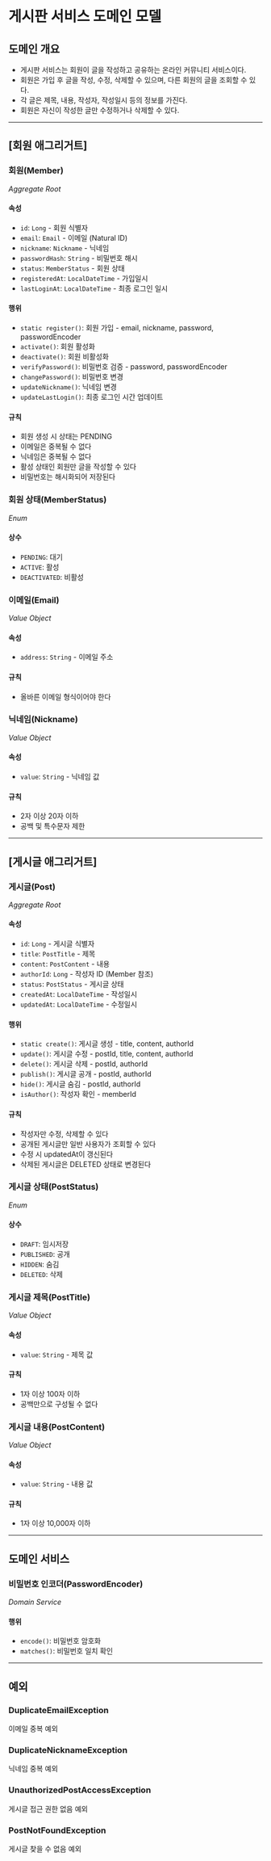 # 게시판 서비스 도메인 모델

## 도메인 개요
- 게시판 서비스는 회원이 글을 작성하고 공유하는 온라인 커뮤니티 서비스이다.
- 회원은 가입 후 글을 작성, 수정, 삭제할 수 있으며, 다른 회원의 글을 조회할 수 있다.
- 각 글은 제목, 내용, 작성자, 작성일시 등의 정보를 가진다.
- 회원은 자신이 작성한 글만 수정하거나 삭제할 수 있다.

---

## [회원 애그리거트]

### 회원(Member)
_Aggregate Root_

#### 속성
- `id`: `Long` - 회원 식별자
- `email`: `Email` - 이메일 (Natural ID)
- `nickname`: `Nickname` - 닉네임
- `passwordHash`: `String` - 비밀번호 해시
- `status`: `MemberStatus` - 회원 상태
- `registeredAt`: `LocalDateTime` - 가입일시
- `lastLoginAt`: `LocalDateTime` - 최종 로그인 일시

#### 행위
- `static register()`: 회원 가입 - email, nickname, password, passwordEncoder
- `activate()`: 회원 활성화
- `deactivate()`: 회원 비활성화
- `verifyPassword()`: 비밀번호 검증 - password, passwordEncoder
- `changePassword()`: 비밀번호 변경
- `updateNickname()`: 닉네임 변경
- `updateLastLogin()`: 최종 로그인 시간 업데이트

#### 규칙
- 회원 생성 시 상태는 PENDING
- 이메일은 중복될 수 없다
- 닉네임은 중복될 수 없다
- 활성 상태인 회원만 글을 작성할 수 있다
- 비밀번호는 해시화되어 저장된다

### 회원 상태(MemberStatus)
_Enum_

#### 상수
- `PENDING`: 대기
- `ACTIVE`: 활성
- `DEACTIVATED`: 비활성

### 이메일(Email)
_Value Object_

#### 속성
- `address`: `String` - 이메일 주소

#### 규칙
- 올바른 이메일 형식이어야 한다

### 닉네임(Nickname)
_Value Object_

#### 속성
- `value`: `String` - 닉네임 값

#### 규칙
- 2자 이상 20자 이하
- 공백 및 특수문자 제한

---

## [게시글 애그리거트]

### 게시글(Post)
_Aggregate Root_

#### 속성
- `id`: `Long` - 게시글 식별자
- `title`: `PostTitle` - 제목
- `content`: `PostContent` - 내용
- `authorId`: `Long` - 작성자 ID (Member 참조)
- `status`: `PostStatus` - 게시글 상태
- `createdAt`: `LocalDateTime` - 작성일시
- `updatedAt`: `LocalDateTime` - 수정일시

#### 행위
- `static create()`: 게시글 생성 - title, content, authorId
- `update()`: 게시글 수정 - postId, title, content, authorId
- `delete()`: 게시글 삭제 - postId, authorId
- `publish()`: 게시글 공개 - postId, authorId
- `hide()`: 게시글 숨김 - postId, authorId
- `isAuthor()`: 작성자 확인 - memberId

#### 규칙
- 작성자만 수정, 삭제할 수 있다
- 공개된 게시글만 일반 사용자가 조회할 수 있다
- 수정 시 updatedAt이 갱신된다
- 삭제된 게시글은 DELETED 상태로 변경된다

### 게시글 상태(PostStatus)
_Enum_

#### 상수
- `DRAFT`: 임시저장
- `PUBLISHED`: 공개
- `HIDDEN`: 숨김
- `DELETED`: 삭제

### 게시글 제목(PostTitle)
_Value Object_

#### 속성
- `value`: `String` - 제목 값

#### 규칙
- 1자 이상 100자 이하
- 공백만으로 구성될 수 없다

### 게시글 내용(PostContent)
_Value Object_

#### 속성
- `value`: `String` - 내용 값

#### 규칙
- 1자 이상 10,000자 이하

---

## 도메인 서비스

### 비밀번호 인코더(PasswordEncoder)
_Domain Service_

#### 행위
- `encode()`: 비밀번호 암호화
- `matches()`: 비밀번호 일치 확인

---

## 예외

### DuplicateEmailException
이메일 중복 예외

### DuplicateNicknameException
닉네임 중복 예외

### UnauthorizedPostAccessException
게시글 접근 권한 없음 예외

### PostNotFoundException
게시글 찾을 수 없음 예외